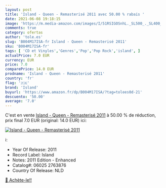 ```yaml
---
layout: post
title: 'Island - Queen - Remasterisé 2011 avec 50.00 % rabais '
date: 2021-06-08 19:18:15
image: 'https://m.media-amazon.com/images/I/51RSIGOSnhL._SL500_._SL400_.jpg'
comments: true
category: ofertas
author: 'tole.es'
slug: 'B004M17ISA-fr Island - Queen - Remasterisé 2011'
sku: 'B004M17ISA-fr'
tags: [ 'CD et Vinyles','Genres','Pop','Pop Rock','island', ]
actualPrice: 7.0 EUR
currency: EUR
price: 7.0
comparePrice: 14.0 EUR
prodname: 'Island - Queen - Remasterisé 2011'
country: 'fr'
flag: '🇫🇷'
brand: 'Island'
buyurl: 'https://www.amazon.fr/dp/B004M17ISA/?tag=tolees0d-21'
descuento: '50.00'
average: '7.0'
---
```


C'est en vente [Island - Queen - Remasterisé 2011](https://www.amazon.fr/dp/B004M17ISA/?tag=tolees0d-21)  à  50.00 % de réduction, prix final  7.0 EUR (original: 14.0 EUR) ici:

[![Island - Queen - Remasterisé 2011](https://m.media-amazon.com/images/I/51RSIGOSnhL._SL500_._SL400_.jpg)](https://www.amazon.fr/dp/B004M17ISA/?tag=tolees0d-21)

ℹ️:

- Year Of Release: 2011
- Record Label: Island
- Notes: 2011 Edition - Enhanced
- Catalog#: 06025 2763876
- Country Of Release: NLD

[🛒 Achète-le!!](https://www.amazon.fr/dp/B004M17ISA/?tag=tolees0d-21)
